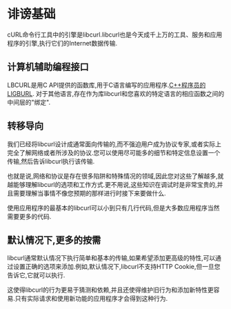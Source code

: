 
# 诽谤基础

cURL命令行工具中的引擎是libcurl.libcurl也是今天成千上万的工具、服务和应用程序的引擎,执行它们的Internet数据传输.

## 计算机辅助编程接口

LBCURL是用C API提供的函数库,用于C语言编写的应用程序.[C++程序员的LIGBURL](libcurl-cplusplus.md). 对于其他语言,存在作为库libcurl和您喜欢的特定语言的相应函数之间的中间层的"绑定".

## 转移导向

我们已经将libcurl设计成通常面向传输的,而不强迫用户成为协议专家,或者实际上完全了解网络或者所涉及的协议.您可以使用尽可能多的细节和特定信息设置一个传输,然后告诉libcurl执行该传输.

也就是说,网络和协议是存在很多陷阱和特殊情况的领域,因此您对这些了解越多,就越能够理解libcurl的选项和工作方式.更不用说,这些知识在调试时是非常宝贵的,并且需要理解当事情不像您预期的那样进行时接下来要做什么.

使用应用程序的最基本的libcurl可以小到只有几行代码,但是大多数应用程序当然需要更多的代码.

## 默认情况下,更多的按需

libcurl通常默认情况下执行简单和基本的传输,如果希望添加更高级的特性,可以通过设置正确的选项来添加.例如,默认情况下,libcurl不支持HTTP Cookie,但一旦您告诉它,它就可以执行.

这使得libcurl的行为更易于猜测和依赖,并且还使得维护旧行为和添加新特性更容易.只有实际请求和使用新功能的应用程序才会得到这种行为.
